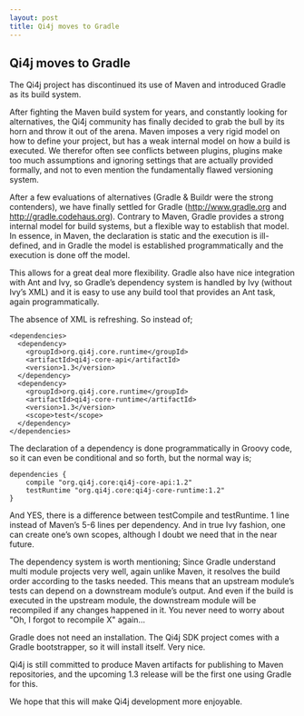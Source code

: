 ```yaml
---
layout: post
title: Qi4j moves to Gradle
---
```

## Qi4j moves to Gradle

The Qi4j project has discontinued its use of Maven and introduced Gradle as its build system.

After fighting the Maven build system for years, and constantly looking for alternatives, the Qi4j community has finally decided to grab the bull by its horn and throw it out of the arena. Maven imposes a very rigid model on how to define your project, but has a weak internal model on how a build is executed. We therefor often see conflicts between plugins, plugins make too much assumptions and ignoring settings that are actually provided formally, and not to even mention the fundamentally flawed versioning system.

After a few evaluations of alternatives (Gradle & Buildr were the strong contenders), we have finally settled for Gradle (http://www.gradle.org and http://gradle.codehaus.org). Contrary to Maven, Gradle provides a strong internal model for build systems, but a flexible way to establish that model. In essence, in Maven, the declaration is static and the execution is ill-defined, and in Gradle the model is established programmatically and the execution is done off the model.

This allows for a great deal more flexibility. Gradle also have nice integration with Ant and Ivy, so Gradle’s dependency system is handled by Ivy (without Ivy’s XML) and it is easy to use any build tool that provides an Ant task, again programmatically.

The absence of XML is refreshing. So instead of;

    <dependencies>
      <dependency>
        <groupId>org.qi4j.core.runtime</groupId>
        <artifactId>qi4j-core-api</artifactId>
        <version>1.3</version>
      </dependency>
      <dependency>
        <groupId>org.qi4j.core.runtime</groupId>
        <artifactId>qi4j-core-runtime</artifactId>
        <version>1.3</version>
        <scope>test</scope>
      </dependency>
    </dependencies>

The declaration of a dependency is done programmatically in Groovy code, so it can even be conditional and so forth, but the normal way is;

    dependencies {
        compile "org.qi4j.core:qi4j-core-api:1.2"
        testRuntime "org.qi4j.core:qi4j-core-runtime:1.2"
    }

And YES, there is a difference between testCompile and testRuntime. 1 line instead of Maven’s 5-6 lines per dependency. And in true Ivy fashion, one can create one’s own scopes, although I doubt we need that in the near future.

The dependency system is worth mentioning; Since Gradle understand multi module projects very well, again unlike Maven, it resolves the build order according to the tasks needed. This means that an upstream module’s tests can depend on a downstream module’s output. And even if the build is executed in the upstream module, the downstream module will be recompiled if any changes happened in it. You never need to worry about "Oh, I forgot to recompile X" again…

Gradle does not need an installation. The Qi4j SDK project comes with a Gradle bootstrapper, so it will install itself. Very nice.

Qi4j is still committed to produce Maven artifacts for publishing to Maven repositories, and the upcoming 1.3 release will be the first one using Gradle for this.

We hope that this will make Qi4j development more enjoyable.

